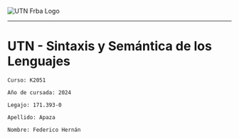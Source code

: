 ![UTN Frba Logo](https://www.frba.utn.edu.ar/wp-content/uploads/2016/08/logo-utn.ba-horizontal-e1471367724904.jpg "Logo UTN")

---

# **UTN - Sintaxis y Semántica de los Lenguajes**

    Curso: K2051

    Año de cursada: 2024

    Legajo: 171.393-0

    Apellido: Apaza

    Nombre: Federico Hernán 